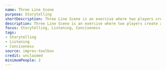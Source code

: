 ```yaml
---
name: Three Line Scene
purpose: Storytelling
shortDescription: Three Line Scene is an exercise where two players create a complete scene using only three lines of dialogue.
description: Three Line Scene is an exercise where two players create a complete scene using only three lines of dialogue. Builds concise storytelling and listening.
focus: Storytelling, Listening, Conciseness
tags:
- Storytelling
- Listening
- Conciseness
source: improv-toolbox
credit: unclaimed
minimumPeople: 2
---
```


